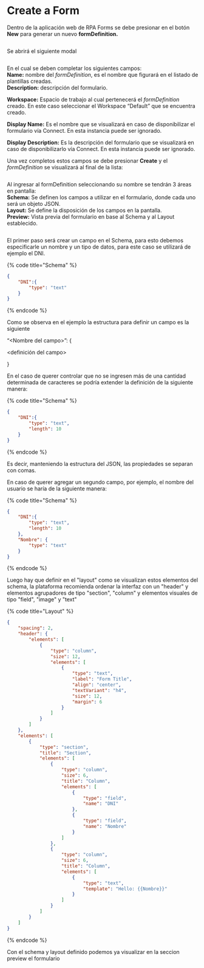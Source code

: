 # Create a Form

Dentro de la aplicación web de RPA Forms se debe presionar en el botón **New** para generar un nuevo **formDefinition.**

<figure><img src="../../.gitbook/assets/image (23).png" alt=""><figcaption></figcaption></figure>

Se abrirá el siguiente modal

<div align="center" data-full-width="false">

<figure><img src="../../.gitbook/assets/image (1) (1).png" alt=""><figcaption></figcaption></figure>

</div>

En el cual se deben completar los siguientes campos:\
**Name:** nombre del _formDefinition_, es el nombre que figurará en el listado de plantillas creadas.\
**Description:** descripción del formulario.

**Workspace:** Espacio de trabajo al cual pertenecerá el _formDefinition_ creado. En este caso seleccionar el Workspace “Default” que se encuentra creado.

**Display Name:** Es el nombre que se visualizará en caso de disponibilizar el formulario vía Connect. En esta instancia puede ser ignorado.

**Display Description:** Es la descripción del formulario que se visualizará en caso de disponibilizarlo vía Connect. En esta instancia puede ser ignorado.

Una vez completos estos campos se debe presionar **Create** y el _formDefinition_ se visualizará al final de la lista:

<figure><img src="../../.gitbook/assets/image (20).png" alt=""><figcaption></figcaption></figure>



Al ingresar al formDefinition seleccionando su nombre se tendrán 3 áreas en pantalla:\
**Schema:** Se definen los campos a utilizar en el formulario, donde cada uno será un objeto JSON.\
**Layout:** Se define la disposición de los campos en la pantalla.\
**Preview:** Vista previa del formulario en base al Schema y al Layout establecido.

<figure><img src="../../.gitbook/assets/image (5).png" alt=""><figcaption></figcaption></figure>



El primer paso será crear un campo en el Schema, para esto debemos especificarle un nombre y un tipo de datos, para este caso se utilizará de ejemplo el DNI.

{% code title="Schema" %}
```json
{
    "DNI":{
        "type": "text"
    }
}
```
{% endcode %}

Como se observa en el ejemplo la estructura para definir un campo es la siguiente

“\<Nombre del campo>”: {

&#x20;       \<definición del campo>

}

En el caso de querer controlar que no se ingresen más de una cantidad determinada de caracteres se podría extender la definición de la siguiente manera:

{% code title="Schema" %}
```json
{
    "DNI":{
        "type": "text",
        "length": 10
    }
}
```
{% endcode %}

Es decir, manteniendo la estructura del JSON, las propiedades se separan con comas.

En caso de querer agregar un segundo campo, por ejemplo, el nombre del usuario se haría de la siguiente manera:

{% code title="Schema" %}
```json
{
    "DNI":{
        "type": "text",
        "length": 10
    },
    "Nombre": {
        "type": "text"
    }
}
```
{% endcode %}

Luego hay que definir en el "layout" como se visualizan estos elementos del schema, la plataforma recomienda ordenar la interfaz con un "header" y elementos agrupadores de tipo "section", "column" y elementos visuales de tipo "field", "image" y "text"

{% code title="Layout" %}
```json
{
	"spacing": 2,
	"header": {
		"elements": [
			{
				"type": "column",
				"size": 12,
				"elements": [
					{
						"type": "text",
						"label": "Form Title",
						"align": "center",
						"textVariant": "h4",
						"size": 12,
						"margin": 6
					}
				]
			}
		]
	},
	"elements": [
		{
			"type": "section",
			"title": "Section",
			"elements": [
				{
					"type": "column",
					"size": 6,
					"title": "Column",
					"elements": [
						{
							"type": "field",
							"name": "DNI"
						},
						{
							"type": "field",
							"name": "Nombre"
						}
					]
				},
				{
					"type": "column",
					"size": 6,
					"title": "Column",
					"elements": [
						{
							"type": "text",
							"template": "Hello: {{Nombre}}"
						}
					]
				}
			]
		}
	]
}
```
{% endcode %}

Con el schema y layout definido podemos ya visualizar en la seccion preview el formulario

<figure><img src="../../.gitbook/assets/image (3) (2).png" alt=""><figcaption></figcaption></figure>

